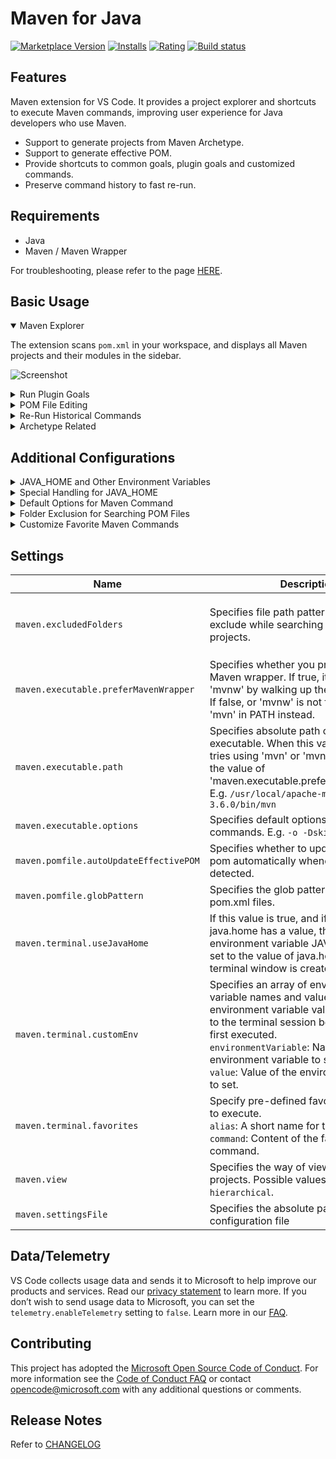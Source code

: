 # Maven for Java

[![Marketplace Version](https://vsmarketplacebadge.apphb.com/version-short/vscjava.vscode-maven.svg)](https://marketplace.visualstudio.com/items?itemName=vscjava.vscode-maven)
[![Installs](https://vsmarketplacebadge.apphb.com/installs-short/vscjava.vscode-maven.svg)](https://marketplace.visualstudio.com/items?itemName=vscjava.vscode-maven)
[![Rating](https://vsmarketplacebadge.apphb.com/rating-short/vscjava.vscode-maven.svg)](https://marketplace.visualstudio.com/items?itemName=vscjava.vscode-maven)
[![Build status](https://dev.azure.com/mseng/VSJava/_apis/build/status/VSCode-Maven-Extension-VSIX-CI)](https://dev.azure.com/mseng/VSJava/_build/latest?definitionId=8760)

## Features

Maven extension for VS Code. It provides a project explorer and shortcuts to execute Maven commands, improving user experience for Java developers who use Maven.

* Support to generate projects from Maven Archetype.
* Support to generate effective POM.
* Provide shortcuts to common goals, plugin goals and customized commands.
* Preserve command history to fast re-run.


## Requirements
* Java
* Maven / Maven Wrapper

For troubleshooting, please refer to the page [HERE](Troubleshooting.md).

## Basic Usage
<details open>
<summary>Maven Explorer</summary>

The extension scans `pom.xml` in your workspace, and displays all Maven projects and their modules in the sidebar.

![Screenshot](images/explorer.png)

</details>

<details>
<summary>Run Plugin Goals</summary>

The extension parse effective-pom of Maven projects, and displays all plugins and plugin goals hierarchically.

![Screenshot](images/plugin.gif)

</details>

<details>
<summary>POM File Editing</summary>

The extension provides Maven specific completion suggestions when editing POM files, including snippets and artifact hints.

![Screenshot](images/completion.gif)

</details>

<details>
<summary>Re-Run Historical Commands</summary>

It preserves history of goals for each project, so you can fast re-run previous long commands, e.g. `mvn <goals> -Dparam1=value1 -Dparam2=value2 -Dparam3=value3 ...` 
There are 2 entries for it:
* Command Palette -> select `Maven: History ...` -> Select a project -> Select command from the history
* Right-click on a project -> Click `History ...` -> Select command from the history

![Screenshot](images/history.gif)
</details>
 
<details>
<summary>Archetype Related</summary>

### Generate from Maven Archetype
The extension loads archetypes listed in local/remote catalog. After selection, the extension sends `mvn archetype:generate -D...` to terminal.
There are 2 entries for it:
* Command Palette -> select `Maven: Generate from Maven Archetype`
* Right-click on a folder -> Click `Generate from Maven Archetype` 

![Screenshot](images/archetype.gif)

### Update Maven Archetype Catalog
With following steps, you can update the **local cache** of Maven **remote catalog**. It takes some time to download meta data from Maven central repository.

Command Palette -> select `Maven: Update Maven Archetype Catalog`.

</details>

## Additional Configurations

<details>
<summary>JAVA_HOME and Other Environment Variables</summary>

This extension executes Maven by opening a terminal session and then calling Maven in that session.
Maven requires the JAVA_HOME environment variable to be set. Maven will also look for other variables such as MAVEN_OPTS. If you prefer not to set those variables permanently you can configure them, or any other environment variable, in settings:

```json
{
    "maven.terminal.customEnv": [
        {
            "environmentVariable": "MAVEN_OPTS",               // variable name
            "value": "-Xms1024m -Xmx4096m"                     // value
        },
        {
            "environmentVariable": "JAVA_HOME",                // variable name
            "value": "C:\\Program Files\\Java\\jdk-9.0.4"      // value
        }
    ]
}
```
</details>

<details>
<summary>Special Handling for JAVA_HOME</summary>

If you have Red Hat's Java Language Support extension installed, then you can specify JAVA_HOME in settings for that extension:

```json
{
    "java.home": "C:\\Program Files\\Java\\jdk-9.0.4"      // Red Hat Java Language Support Setting
}
```

This extension (Maven for Java) can reuse that setting if you desire:

```json
{
    "maven.terminal.useJavaHome": true      // Use the Red Hat Java Language Support Setting for JAVA_HOME
}
```

With this support, you can specify JAVA_HOME in one place and you do not need to use the `maven.terminal.customEnv` setting unless
you have other environment variables to set.

If you have JAVA_HOME configured through the `maven.terminal.customEnv` setting, and also specify to reuse the Red Hat setting, then the value from `maven.terminal.customEnv` will take precedence.

</details>

<details>
<summary>Default Options for Maven Command</summary>
The usage of Maven executable is:

> usage: mvn [options] [<goal(s)>] [<phase(s)>]

You can use `maven.executable.options` to specify default **options** for all your Maven commands executed in current project.
```json
{
    "maven.executable.options": "-o -s ./settings.xml"      // work offline, and use an alternative settings file 
}
```
</details>

<details>
<summary>Folder Exclusion for Searching POM Files</summary>

To speed up the searching of Maven projects, you can exclude folders in settings:

```json
{
    "maven.excludedFolders": [
        "**/.*",                // exclude hidden folders
        "**/node_modules",      // exclude node modules to speed up
        "**/target"             // exclude duplicated pom file in target folder
    ]
}
```
</details>

<details>
<summary>Customize Favorite Maven Commands</summary>

Specify a favorite command in settings:

```json
{
    "maven.terminal.favorites": [
        {
            "alias": "full-build without tests",
            "command": "clean package -DskipTests"
        }
    ]
}
```

Now right-click on an project item, and then click `Favorite ...`. The option `full-build without tests` should show up.

</details>

## Settings

| Name | Description | Default Value |
|---|---|---|
| `maven.excludedFolders` | Specifies file path pattern of folders to exclude while searching for Maven projects. | `[ "**/.*", "**/node_modules", "**/target", "**/bin", "**/archetype-resources" ]` |
| `maven.executable.preferMavenWrapper` | Specifies whether you prefer to use Maven wrapper. If true, it tries using 'mvnw' by walking up the parent folders. If false, or 'mvnw' is not found, it tries 'mvn' in PATH instead. | `true` |
| `maven.executable.path` | Specifies absolute path of your 'mvn' executable. When this value is empty, it tries using 'mvn' or 'mvnw' according to the value of 'maven.executable.preferMavenWrapper'. E.g. `/usr/local/apache-maven-3.6.0/bin/mvn` | ` ` |
| `maven.executable.options` | Specifies default options for all mvn commands. E.g. `-o -DskipTests` | ` ` |
| `maven.pomfile.autoUpdateEffectivePOM` | Specifies whether to update effective-pom automatically whenever changes detected. | `false` |
| `maven.pomfile.globPattern` | Specifies the glob pattern used to look for pom.xml files. | `**/pom.xml` |
| `maven.terminal.useJavaHome` | If this value is true, and if the setting java.home has a value, then the environment variable JAVA_HOME will be set to the value of java.home when a new terminal window is created. | `false` |
| `maven.terminal.customEnv` | Specifies an array of environment variable names and values. These environment variable values will be added to the terminal session before Maven is first executed. <br /> `environmentVariable`: Name of the environment variable to set. <br /> `value`: Value of the environment variable to set. | `[]` |
| `maven.terminal.favorites` | Specify pre-defined favorite commands to execute. <br /> `alias`: A short name for the command. <br /> `command`: Content of the favorite command. | `[]` |
| `maven.view` | Specifies the way of viewing Maven projects. Possible values: `flat`, `hierarchical`. | `flat` |
| `maven.settingsFile` | Specifies the absolute path of a maven configuration file| `~/.m2/settings.xml` |

## Data/Telemetry

VS Code collects usage data and sends it to Microsoft to help improve our products and services. Read our [privacy statement](http://go.microsoft.com/fwlink/?LinkId=521839) to learn more. If you don’t wish to send usage data to Microsoft, you can set the `telemetry.enableTelemetry` setting to `false`. Learn more in our [FAQ](https://code.visualstudio.com/docs/supporting/faq#_how-to-disable-telemetry-reporting).

## Contributing

This project has adopted the [Microsoft Open Source Code of Conduct](https://opensource.microsoft.com/codeofconduct/). For more information see the [Code of Conduct FAQ](https://opensource.microsoft.com/codeofconduct/faq/) or contact [opencode@microsoft.com](mailto:opencode@microsoft.com) with any additional questions or comments.

## Release Notes

Refer to [CHANGELOG](CHANGELOG.md)
